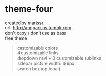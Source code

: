 # theme-four
created by marissa<br>
url: http://annparkins.tumblr.com<br>
don't copy / don't use as base<br>
free theme<br>
<blockquote>customizable colors<br>4 customizable links<br>
dropdown navi + 3 customizable sublinks <br>
sidebar picture width: 196px<br>
search box (optional)<br>
</blockquote>
